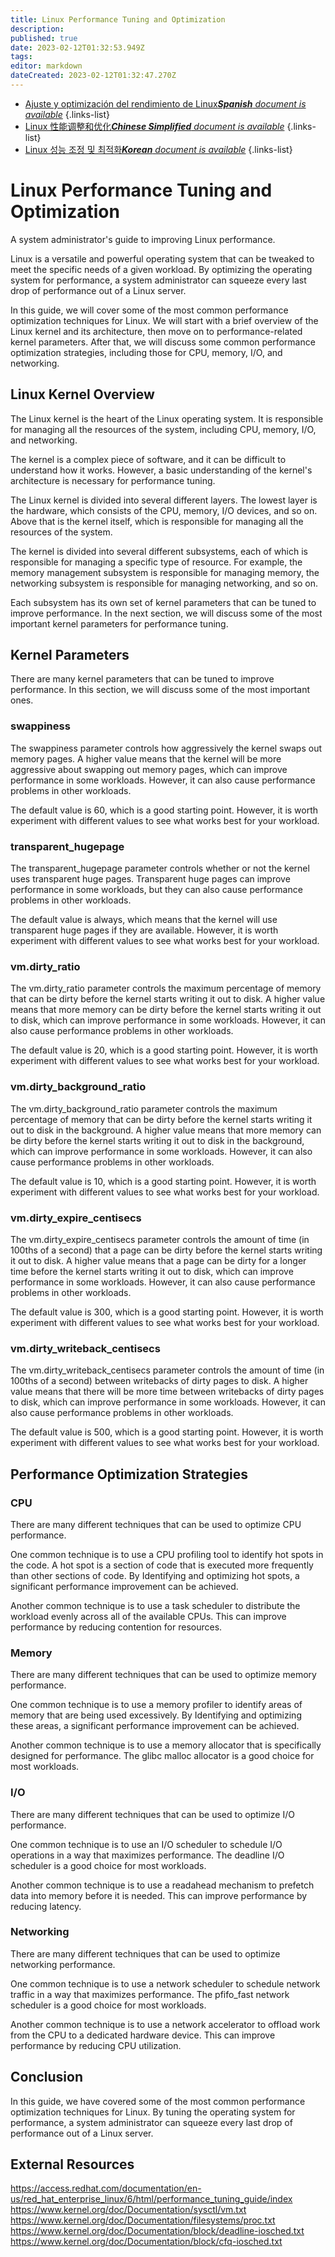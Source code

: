 ```yaml
---
title: Linux Performance Tuning and Optimization
description: 
published: true
date: 2023-02-12T01:32:53.949Z
tags: 
editor: markdown
dateCreated: 2023-02-12T01:32:47.270Z
---
```


- [Ajuste y optimización del rendimiento de Linux***Spanish** document is available*](/es/Knowledge-base/Linux/linux-performance-tuning-and-optimization)
{.links-list}
- [Linux 性能调整和优化***Chinese Simplified** document is available*](/zh/Knowledge-base/Linux/linux-performance-tuning-and-optimization)
{.links-list}
- [Linux 성능 조정 및 최적화***Korean** document is available*](/ko/Knowledge-base/Linux/linux-performance-tuning-and-optimization)
{.links-list}


# Linux Performance Tuning and Optimization

A system administrator's guide to improving Linux performance.

Linux is a versatile and powerful operating system that can be tweaked to meet the specific needs of a given workload. By optimizing the operating system for performance, a system administrator can squeeze every last drop of performance out of a Linux server.

In this guide, we will cover some of the most common performance optimization techniques for Linux. We will start with a brief overview of the Linux kernel and its architecture, then move on to performance-related kernel parameters. After that, we will discuss some common performance optimization strategies, including those for CPU, memory, I/O, and networking.

## Linux Kernel Overview

The Linux kernel is the heart of the Linux operating system. It is responsible for managing all the resources of the system, including CPU, memory, I/O, and networking.

The kernel is a complex piece of software, and it can be difficult to understand how it works. However, a basic understanding of the kernel's architecture is necessary for performance tuning.

The Linux kernel is divided into several different layers. The lowest layer is the hardware, which consists of the CPU, memory, I/O devices, and so on. Above that is the kernel itself, which is responsible for managing all the resources of the system.

The kernel is divided into several different subsystems, each of which is responsible for managing a specific type of resource. For example, the memory management subsystem is responsible for managing memory, the networking subsystem is responsible for managing networking, and so on.

 Each subsystem has its own set of kernel parameters that can be tuned to improve performance. In the next section, we will discuss some of the most important kernel parameters for performance tuning.

## Kernel Parameters

There are many kernel parameters that can be tuned to improve performance. In this section, we will discuss some of the most important ones.

### swappiness

The swappiness parameter controls how aggressively the kernel swaps out memory pages. A higher value means that the kernel will be more aggressive about swapping out memory pages, which can improve performance in some workloads. However, it can also cause performance problems in other workloads.

The default value is 60, which is a good starting point. However, it is worth experiment with different values to see what works best for your workload.

### transparent_hugepage

The transparent_hugepage parameter controls whether or not the kernel uses transparent huge pages. Transparent huge pages can improve performance in some workloads, but they can also cause performance problems in other workloads.

The default value is always, which means that the kernel will use transparent huge pages if they are available. However, it is worth experiment with different values to see what works best for your workload.

### vm.dirty_ratio

The vm.dirty_ratio parameter controls the maximum percentage of memory that can be dirty before the kernel starts writing it out to disk. A higher value means that more memory can be dirty before the kernel starts writing it out to disk, which can improve performance in some workloads. However, it can also cause performance problems in other workloads.

The default value is 20, which is a good starting point. However, it is worth experiment with different values to see what works best for your workload.

### vm.dirty_background_ratio

The vm.dirty_background_ratio parameter controls the maximum percentage of memory that can be dirty before the kernel starts writing it out to disk in the background. A higher value means that more memory can be dirty before the kernel starts writing it out to disk in the background, which can improve performance in some workloads. However, it can also cause performance problems in other workloads.

The default value is 10, which is a good starting point. However, it is worth experiment with different values to see what works best for your workload.

### vm.dirty_expire_centisecs

The vm.dirty_expire_centisecs parameter controls the amount of time (in 100ths of a second) that a page can be dirty before the kernel starts writing it out to disk. A higher value means that a page can be dirty for a longer time before the kernel starts writing it out to disk, which can improve performance in some workloads. However, it can also cause performance problems in other workloads.

The default value is 300, which is a good starting point. However, it is worth experiment with different values to see what works best for your workload.

### vm.dirty_writeback_centisecs

The vm.dirty_writeback_centisecs parameter controls the amount of time (in 100ths of a second) between writebacks of dirty pages to disk. A higher value means that there will be more time between writebacks of dirty pages to disk, which can improve performance in some workloads. However, it can also cause performance problems in other workloads.

The default value is 500, which is a good starting point. However, it is worth experiment with different values to see what works best for your workload.

## Performance Optimization Strategies

### CPU

There are many different techniques that can be used to optimize CPU performance.

One common technique is to use a CPU profiling tool to identify hot spots in the code. A hot spot is a section of code that is executed more frequently than other sections of code. By Identifying and optimizing hot spots, a significant performance improvement can be achieved.

Another common technique is to use a task scheduler to distribute the workload evenly across all of the available CPUs. This can improve performance by reducing contention for resources.

### Memory

There are many different techniques that can be used to optimize memory performance.

One common technique is to use a memory profiler to identify areas of memory that are being used excessively. By Identifying and optimizing these areas, a significant performance improvement can be achieved.

Another common technique is to use a memory allocator that is specifically designed for performance. The glibc malloc allocator is a good choice for most workloads.

### I/O

There are many different techniques that can be used to optimize I/O performance.

One common technique is to use an I/O scheduler to schedule I/O operations in a way that maximizes performance. The deadline I/O scheduler is a good choice for most workloads.

Another common technique is to use a readahead mechanism to prefetch data into memory before it is needed. This can improve performance by reducing latency.

### Networking

There are many different techniques that can be used to optimize networking performance.

One common technique is to use a network scheduler to schedule network traffic in a way that maximizes performance. The pfifo_fast network scheduler is a good choice for most workloads.

Another common technique is to use a network accelerator to offload work from the CPU to a dedicated hardware device. This can improve performance by reducing CPU utilization.

## Conclusion

In this guide, we have covered some of the most common performance optimization techniques for Linux. By tuning the operating system for performance, a system administrator can squeeze every last drop of performance out of a Linux server.

## External Resources

https://access.redhat.com/documentation/en-us/red_hat_enterprise_linux/6/html/performance_tuning_guide/index
https://www.kernel.org/doc/Documentation/sysctl/vm.txt
https://www.kernel.org/doc/Documentation/filesystems/proc.txt
https://www.kernel.org/doc/Documentation/block/deadline-iosched.txt
https://www.kernel.org/doc/Documentation/block/cfq-iosched.txt